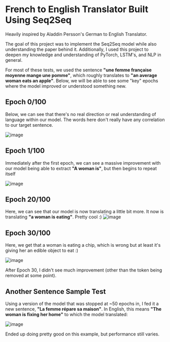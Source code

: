 # French to English Translator Built Using Seq2Seq
Heavily inspired by Aladdin Persson's German to English Translator.

The goal of this project was to implement the Seq2Seq model while also understanding the paper behind it. Additionally, I used this project to deepen my knowledge and understanding of PyTorch, LSTM's, and NLP in general.

For most of these tests, we used the sentence **"une femme française moyenne mange une pomme"**, which roughly translates to **"an average woman eats an apple"**. Below, we will be able to see some "key" epochs where the model improved or understood something new.

## Epoch 0/100
Below, we can see that there's no real direction or real understanding of language within our model. The words here don't really have any correlation to our target sentence.

![image](https://github.com/AbdAftab/Seq2Seq-Translator/assets/57965010/52509361-14fc-4790-a6e8-015d1c9173e7)

## Epoch 1/100
Immediately after the first epoch, we can see a massive improvement with our model being able to extract **"A woman is"**, but then begins to repeat itself

![image](https://github.com/AbdAftab/Seq2Seq-Translator/assets/57965010/14d2f3a7-f177-4d02-861e-bdc976fe6dbf)

## Epoch 20/100
Here, we can see that our model is now translating a little bit more. It now is translating **"a woman is eating"**. Pretty cool :)
![image](https://github.com/AbdAftab/Seq2Seq-Translator/assets/57965010/ad6ef624-b71e-49d3-98a7-1ed1557f3240)

## Epoch 30/100
Here, we get that a woman is eating a chip, which is wrong but at least it's giving her an edible object to eat :)

![image](https://github.com/AbdAftab/Seq2Seq-Translator/assets/57965010/3bf573ec-52d4-4242-93ba-bf3a09db3b9a)

After Epoch 30, I didn't see much improvement (other than the <unk> token being removed at some point).


## Another Sentence Sample Test
Using a version of the model that was stopped at ~50 epochs in, I fed it a new sentence, **"La femme répare sa maison"**. In English, this means **"The woman is fixing her home"** to which the model translated:

![image](https://github.com/AbdAftab/Seq2Seq-Translator/assets/57965010/796ceaa3-ae34-4a4a-9216-d773237a52ee)

Ended up doing pretty good on this example, but performance still varies.
